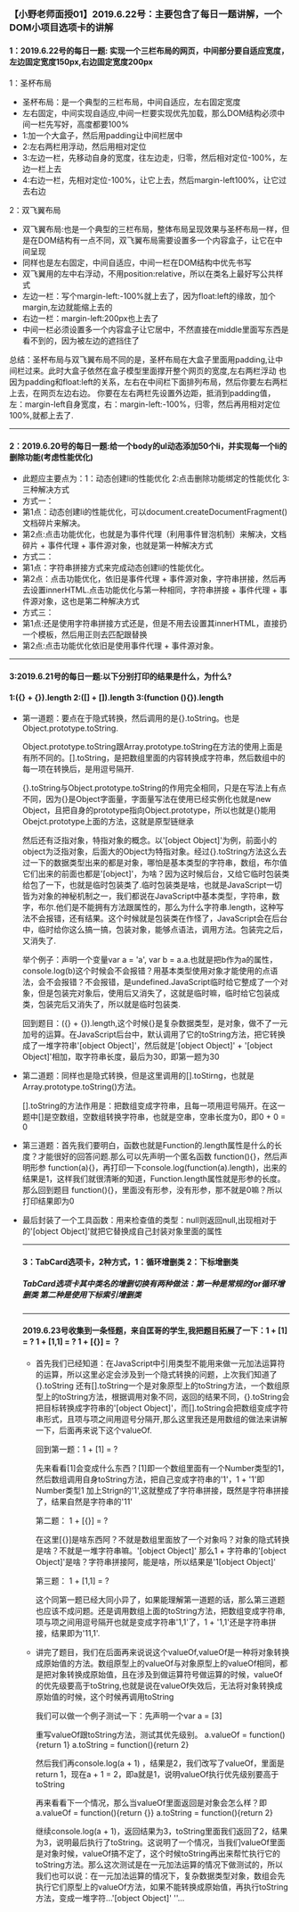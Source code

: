 <h3>【小野老师面授01】2019.6.22号：主要包含了每日一题讲解，一个DOM小项目选项卡的讲解</h3>
<h4>1：2019.6.22号的每日一题: 实现一个三栏布局的网页，中间部分要自适应宽度，左边固定宽度150px,右边固定宽度200px</h4>
<p>1：圣杯布局</p>
<ul>
<li>     圣杯布局：是一个典型的三栏布局，中间自适应，左右固定宽度 </li>
<li>     左右固定，中间实现自适应,中间一栏要实现优先加载，那么DOM结构必须中间一栏先写好，高度都要100% </li> 
<li>     1:加一个大盒子，然后用padding让中间栏居中 </li>
<li>     2:左右两栏用浮动，然后用相对定位 </li>
<li>     3:左边一栏，先移动自身的宽度，往左边走，归零，然后相对定位-100%，左边一栏上去 </li>
<li>     4:右边一栏，先相对定位-100%，让它上去，然后margin-left100%，让它过去右边  </li>
</ul>
<p>2：双飞翼布局</p>
<ul>
<li> 双飞翼布局:也是一个典型的三栏布局，整体布局呈现效果与圣杯布局一样，但是在DOM结构有一点不同，双飞翼布局需要设置多一个内容盒子，让它在中间呈现 </li>
<li> 同样也是左右固定，中间自适应，中间一栏在DOM结构中优先书写 </li>
<li> 双飞翼用的左中右浮动，不用position:relative，所以在类名上最好写公共样式</li>
<li> 左边一栏：写个margin-left:-100%就上去了，因为float:left的缘故，加个margin,左边就能缩上去的 </li>
<li> 右边一栏：margin-left:200px也上去了</li>
<li> 中间一栏必须设置多一个内容盒子让它居中，不然直接在middle里面写东西是看不到的，因为被左边的遮挡住了</li>
</ul>
<p>
    总结：圣杯布局与双飞翼布局不同的是，圣杯布局在大盒子里面用padding,让中间栏过来。此时大盒子依然在盒子模型里面撑开整个网页的宽度,左右两栏浮动 
    也因为padding和float:left的关系，左右在中间栏下面排列布局，然后你要左右两栏上去，在网页左边右边。
    你要在左右两栏先设置外边距，抵消到padding值，左：margin-left自身宽度，右：margin-left:-100%，归零，然后再用相对定位100%,就都上去了.
</p>
<hr />
<h4>2：2019.6.20号的每日一题:给一个body的ul动态添加50个li，并实现每一个li的删除功能(考虑性能优化)</h4>
<ul>
<li>此题应主要点为：1：动态创建li的性能优化 2:点击删除功能绑定的性能优化 3:三种解决方式</li>
<li>方式一：</li>
<li>第1点：动态创建li的性能优化，可以document.createDocumentFragment()文档碎片来解决。</li>
<li>第2点:点击功能优化，也就是为事件代理（利用事件冒泡机制）来解决，文档碎片 + 事件代理 + 事件源对象，也就是第一种解决方式</li>
<li>方式二：</li> 
<li>第1点：字符串拼接方式来完成动态创建li的性能优化。</li>
<li>第2点：点击功能优化，依旧是事件代理 + 事件源对象，字符串拼接，然后再去设置innerHTML.点击功能优化与第一种相同，字符串拼接 + 事件代理 + 事件源对象，这也是第二种解决方式</li>
<li>方式三：</li>
<li>第1点:还是使用字符串拼接方式还是，但是不用去设置其innerHTML，直接扔一个模板，然后用正则去匹配跟替换</li>
<li>第2点:点击功能优化依旧是使用事件代理 + 事件源对象。  
</ul>
<hr />
<h4>3:2019.6.21号的每日一题:以下分别打印的结果是什么，为什么?</h4>
<h4>1:({} + {}).length 2:([] + []).length 3:(function (){}).length</h4>
<ul>
<li>第一道题：要点在于隐式转换，然后调用的是{}.toString。也是Object.prototype.toString.
<p>Object.prototype.toString跟Array.prototype.toString在方法的使用上面是有所不同的。[].toString，是把数组里面的内容转换成字符串，然后数组中的每一项在转换后，是用逗号隔开.</p>
<p>{}.toString与Object.prototype.toString的作用完全相同，只是在写法上有点不同，因为{}是Object字面量，字面量写法在使用已经实例化也就是new Object，且把自身的prototype指向Object.prototype，所以也就是{}能用Obejct.prototype上面的方法，这就是原型链继承</p>
<p>然后还有泛指对象，特指对象的概念。以'[object Object]'为例，前面小的object为泛指对象，后面大的Object为特指对象。经过{}.toString方法这么去过一下的数据类型出来的都是对象，哪怕是基本类型的字符串，数组，布尔值它们出来的前面也都是'[object]'，为啥？因为这时候后台，又给它临时包装类给包了一下，也就是临时包装类了.临时包装类是啥，也就是JavaScript一切皆为对象的神秘机制之一，我们都说在JavaScript中基本类型，字符串，数字，布尔.他们是不能拥有方法跟属性的，那么为什么字符串.length，这种写法不会报错，还有结果。这个时候就是包装类在作怪了，JavaScript会在后台中，临时给你这么搞一搞，包装对象，能够点语法，调用方法。包装完之后，又消失了.</p>
<p>举个例子：声明一个变量var a = 'a', var b = a.a.也就是把b作为a的属性，console.log(b)这个时候会不会报错？用基本类型使用对象才能使用的点语法，会不会报错？不会报错，是undefined.JavaScript临时给它整成了一个对象，但是包装完对象后，使用后又消失了，这就是临时嘛，临时给它包装成类，包装完后又消失了，所以就是临时包装类.</p>
<p>回到题目：({} + {}).length,这个时候{}是复杂数据类型，是对象，做不了一元加号的运算。在JavaScript后台中，默认调用了它的toString方法，把它转换成了一堆字符串'[object Object]'，然后就是'[object Object]' + '[object Object]'相加，取字符串长度，最后为30，即第一题为30</p>
</li>
<li><p>第二道题：同样也是隐式转换，但是这里调用的[].toStirng，也就是Array.prototype.toString()方法。</p></li>
<p>[].toString的方法作用是：把数组变成字符串，且每一项用逗号隔开。在这一题中[]是空数组，空数组转换字符串，也就是空串，空串长度为0，即0 + 0 = 0</p>
<li>
<p>第三道题：首先我们要明白，函数也就是Function的.length属性是什么的长度？才能很好的回答问题.那么可以先声明一个匿名函数 function(){}，然后声明形参
function(a){}，再打印一下console.log(function(a).length)，出来的结果是1，这样我们就很清晰的知道，Function.length属性就是形参的长度。那么回到题目
function(){}，里面没有形参，没有形参，那不就是0嘛？所以打印结果即为0
</li>
<li>最后封装了一个工具函数：用来检查值的类型：null则返回null,出现相对于的'[object Object]'就把它替换成自己封装对象里面的属性</li>
<hr />
<h4>3：TabCard选项卡，2种方式，1：循环增删类 2：下标增删类</h4> 
<h5>TabCard选项卡其中类名的增删切换有两种做法：第一种是常规的for循环增删类 第二种是使用下标索引增删类</h5>
<hr />   
<h4>2019.6.23号收集到一条怪题，来自匡哥的学生,我把题目拓展了一下：1 + [1] = ?  1 + [1,1] = ? 1 + [{}] = ？</h4>
<ul>
<li><p>首先我们已经知道：在JavaScript中引用类型不能用来做一元加法运算符的运算，所以这里必定会涉及到一个隐式转换的问题，上次我们知道了{}.toString
还有[].toString一个是对象原型上的toString方法，一个数组原型上的toString方法，根据调用对象不同，返回的结果不同，{}.toString会把目标转换成字符串的'[object Object]'，而[].toString会把数组变成字符串形式，且项与项之间用逗号分隔开,那么这里我还是用数组的做法来讲解一下，后面再来说下这个valueOf.
</p></li>
<p>回到第一题：1 + [1] = ? </p>
<p>先来看看[1]会变成什么东西？[1]即一个数组里面有一个Number类型的1，然后数组调用自身toString方法，把自己变成字符串的'1'，1 + '1'即Number类型1
加上Strign的'1',这就整成了字符串拼接，既然是字符串拼接了，结果自然是字符串的'11'</p>
<p>第二题： 1 + [{}] = ? </p>
<p>在这里[{}]是啥东西阿？不就是数组里面放了一个对象吗？对象的隐式转换是啥？不就是一堆字符串嘛。'[object Object]' 那么1 + 字符串的'[object Object]'是啥？字符串拼接阿，能是啥，所以结果是'1[object Object]'
<p>第三题： 1 + [1,1] = ? </p>
<p>这个同第一题已经大同小异了，如果能理解第一道题的话，那么第三道题也应该不成问题。还是调用数组上面的toString方法，把数组变成字符串,项与项之间用逗号隔开也就是变成字符串'1,1'了，1 + '1,1'还是字符串拼接，结果即为'11,1'.
<li>讲完了题目，我们在后面再来说说这个valueOf,valueOf是一种将对象转换成原始值的方法。数组原型上的valueOf与对象原型上的valueOf相同，都是把对象转换成原始值，且在涉及到做运算符号做运算的时候，valueOf的优先级要高于toString,也就是说在valueOf失效后，无法将对象转换成原始值的时候，这个时候再调用toString</li>
<p>我们可以做一个例子测试一下：先声明一个var a = [3]</p>
<p>重写valueOf跟toString方法，测试其优先级别。 a.valueOf = function(){return 1} a.toString = function(){return 2}</p>
<p>然后我们再console.log(a + 1) ，结果是2，我们改写了valueOf，里面是return 1，现在a + 1 = 2，即a就是1，说明valueOf执行优先级别要高于toString</p>
<p>再来看看下一个情况，那么当valueOf里面返回是对象会怎么样？即a.valueOf = function(){return {}} a.toString = function(){return 2}</p>
<p>继续console.log(a + 1)，返回结果为3，toString里面我们返回了2，结果为3，说明最后执行了toString。这说明了一个情况，当我们valueOf里面是对象时候，valueOf搞不定了，这个时候toString再出来帮忙执行它的toString方法。那么这次测试是在一元加法运算的情况下做测试的，所以我们也可以说：在一元加法运算的情况下，复杂数据类型对象，数组会先执行它们原型上的valueOf方法，如果不能转换成原始值，再执行toString方法，变成一堆字符...'[object Object]' ''...
</ul>
    


